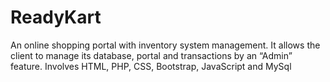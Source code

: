 # ReadyKart
An online shopping portal with inventory system management. It allows the client to manage its database, portal and transactions by an “Admin” feature. Involves HTML, PHP, CSS, Bootstrap, JavaScript and MySql
